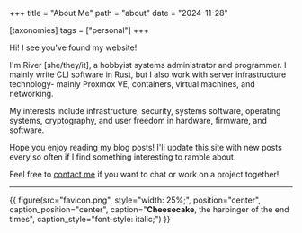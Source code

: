 +++
title = "About Me"
path = "about"
date = "2024-11-28"

[taxonomies]
tags = ["personal"]
+++

Hi! I see you've found my website!

I'm River [she/they/it], a hobbyist systems administrator and programmer. I mainly write CLI software in Rust, but I also work with server infrastructure technology- mainly Proxmox VE, containers, virtual machines, and networking.

My interests include infrastructure, security, systems software, operating systems, cryptography, and user freedom in hardware, firmware, and software.

Hope you enjoy reading my blog posts! I'll update this site with new posts every so often if I find something interesting to ramble about.

Feel free to [contact me](@/pages/contact.md) if you want to chat or work on a project together!

---

{{ figure(src="favicon.png",
          style="width: 25%;",
          position="center",
          caption_position="center",
          caption="**Cheesecake**, the harbinger of the end times",
          caption_style="font-style: italic;") }}
